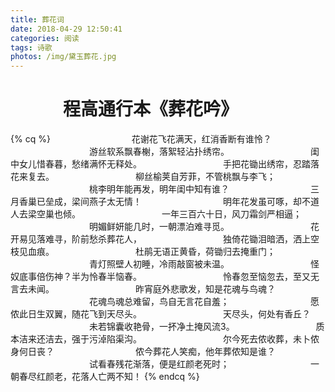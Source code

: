 ```yaml
---
title: 葬花词
date: 2018-04-29 12:50:41
categories: 阅读
tags: 诗歌
photos: /img/黛玉葬花.jpg
---
```

# 　　　程高通行本《葬花吟》

{% cq %}
　　　　　　　　　花谢花飞花满天，红消香断有谁怜？
　　　　　　　　　游丝软系飘春榭，落絮轻沾扑绣帘。
　　　　　　　　　闺中女儿惜春暮，愁绪满怀无释处。
　　　　　　　　　手把花锄出绣帘，忍踏落花来复去。
　　　　　　　　　柳丝榆荚自芳菲，不管桃飘与李飞；
　　　　　　　　　桃李明年能再发，明年闺中知有谁？
　　　　　　　　　三月香巢已垒成，梁间燕子太无情！
　　　　　　　　　明年花发虽可啄，却不道人去梁空巢也倾。
　　　　　　　　　一年三百六十日，风刀霜剑严相逼；
　　　　　　　　　明媚鲜妍能几时，一朝漂泊难寻觅。
　　　　　　　　　花开易见落难寻，阶前愁杀葬花人，
　　　　　　　　　独倚花锄泪暗洒，洒上空枝见血痕。
　　　　　　　　　杜鹃无语正黄昏，荷锄归去掩重门；
　　　　　　　　　青灯照壁人初睡，冷雨敲窗被未温。
　　　　　　　　　怪奴底事倍伤神？半为怜春半恼春。
　　　　　　　　　怜春忽至恼忽去，至又无言去未闻。
　　　　　　　　　昨宵庭外悲歌发，知是花魂与鸟魂？
　　　　　　　　　花魂鸟魂总难留，鸟自无言花自羞；
　　　　　　　　　愿侬此日生双翼，随花飞到天尽头。
　　　　　　　　　天尽头，何处有香丘？
　　　　　　　　　未若锦囊收艳骨，一抔净土掩风流3。
　　　　　　　　　质本洁来还洁去，强于污淖陷渠沟。
　　　　　　　　　尔今死去侬收葬，未卜侬身何日丧？
　　　　　　　　　侬今葬花人笑痴，他年葬侬知是谁？
　　　　　　　　　试看春残花渐落，便是红颜老死时；
　　　　　　　　　一朝春尽红颜老，花落人亡两不知！
{% endcq %}

